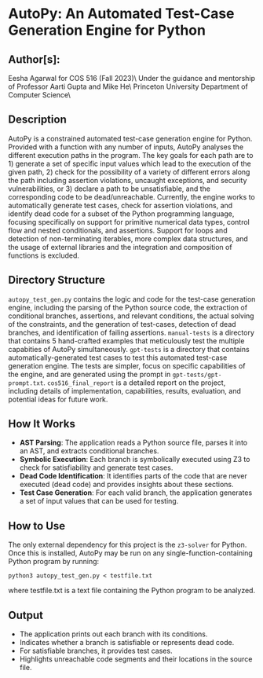 # AutoPy: An Automated Test-Case Generation Engine for Python

## Author[s]: 
Eesha Agarwal for COS 516 (Fall 2023)\\
Under the guidance and mentorship of Professor Aarti Gupta and Mike He\\
Princeton University Department of Computer Science\\

## Description
AutoPy is a constrained automated test-case generation engine for Python. Provided with a function with any number of inputs, AutoPy analyses the different execution paths in the program. The key goals for each path are to 1) generate a set of specific input values which lead to the execution of the given path, 2) check for the possibility of a variety of different errors along the path including assertion violations, uncaught exceptions, and security vulnerabilities, or 3) declare a path to be unsatisfiable, and the corresponding code to be dead/unreachable. Currently, the engine works to automatically generate test cases, check for assertion violations, and identify dead code for a subset of the Python programming language, focusing specifically on support for primitive numerical data types, control flow and nested conditionals, and assertions. Support for loops and detection of non-terminating iterables, more complex data structures, and the usage of external libraries and the integration and composition of functions is excluded.

## Directory Structure
`autopy_test_gen.py` contains the logic and code for the test-case generation engine, including the parsing of the Python source code, the extraction of conditional branches, assertions, and relevant conditions, the actual solving of the constraints, and the generation of test-cases, detection of dead branches, and identification of failing assertions.
`manual-tests` is a directory that contains 5 hand-crafted examples that meticulously test the multiple capabities of AutoPy simultaneously.
`gpt-tests` is a directory that contains automatically-generated test cases to test this automated test-case generation engine. The tests are simpler, focus on specific capabilities of the engine, and are generated using the prompt in `gpt-tests/gpt-prompt.txt`.
`cos516_final_report` is a detailed report on the project, including details of implementation, capabilities, results, evaluation, and
potential ideas for future work.

## How It Works
- **AST Parsing**: The application reads a Python source file, parses it into an AST, and extracts conditional branches.
- **Symbolic Execution**: Each branch is symbolically executed using Z3 to check for satisfiability and generate test cases.
- **Dead Code Identification**: It identifies parts of the code that are never executed (dead code) and provides insights about these sections.
- **Test Case Generation**: For each valid branch, the application generates a set of input values that can be used for testing.

## How to Use
The only external dependency for this project is the `z3-solver` for Python. Once this is installed, AutoPy may be run on any single-function-containing Python program by running:

`python3 autopy_test_gen.py < testfile.txt`

where testfile.txt is a text file containing the Python program to be analyzed.

## Output
- The application prints out each branch with its conditions.
- Indicates whether a branch is satisfiable or represents dead code.
- For satisfiable branches, it provides test cases.
- Highlights unreachable code segments and their locations in the source file.
